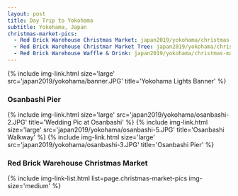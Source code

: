 ```yaml
---
layout: post
title: Day Trip to Yokohama
subtitle: Yokohama, Japan
christmas-market-pics:
  - Red Brick Warehouse Christmas Market: japan2019/yokohama/christmas-market-1.JPG
  - Red Brick Warehouse Christmar Market Tree: japan2019/yokohama/christmas-market-2.JPG
  - Red Brick Warehouse Waffle & Drink: japan2019/yokohama/christmas-market-3.JPG
---
```


<columns>
  <onecolumn>
    {% include img-link.html size='large' src='japan2019/yokohama/banner.JPG' title='Yokohama Lights Banner' %}
    </onecolumn>
</columns>

### Osanbashi Pier

<columns>
  <onecolumn class="margined">
    {% include img-link.html size='large' src='japan2019/yokohama/osanbashi-2.JPG' title='Wedding Pic at Osanbashi' %}
    {% include img-link.html size='large' src='japan2019/yokohama/osanbashi-5.JPG' title='Osanbashi Walkway' %}
    {% include img-link.html size='large' src='japan2019/yokohama/osanbashi-3.JPG' title='Osanbashi Pier' %}
    </onecolumn>
</columns>

### Red Brick Warehouse Christmas Market

{% include img-link-list.html list=page.christmas-market-pics img-size='medium' %}


